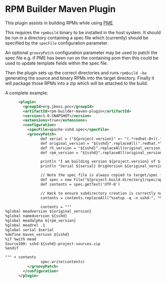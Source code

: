 
# RPM Builder Maven Plugin

This plugin assists in building RPMs while using [PME](https://github.com/release-engineering/pom-manipulation-ext).

This requires the `rpmbuild` binary to be installed in the host system. It should be run in a directory containing a spec file which (currently) should be specified by the `specFile` configuration parameter.

An optional `groovyPatch` configuration parameter may be used to patch the spec file e.g. if PME has been run on the containing pom then this could be used to update template fields within the spec file. 

Then the plugin sets up the correct directories and runs `rpmbuild -ba` generating the source and binary RPMs into the target directory. Finally it will package those RPMs into a zip which will be attached to the build.

A complete example:

```xml
      <plugin>
        <groupId>org.jboss.pnc</groupId>
        <artifactId>rpm-builder-maven-plugin</artifactId>
        <version>1.0-SNAPSHOT</version>
        <extensions>true</extensions>
        <configuration>
          <specFile>apache-sshd.spec</specFile>
          <groovyPatch>
                def serial = ("${project.version}" =~ "(.*redhat-0+)(.*)")[0][2]
                def original_version = "${sshd}".replaceAll(".redhat.*", "")
                def rh_version = "${sshd}".replaceAll(original_version, "")
                def rpm_version = "${sshd}".replaceAll(original_version, "").replaceAll("-", "_")

                println "I am building version ${project.version} of ${project.name} with ${sshd} at ${new Date()}"
                println "Serial ${serial} OrigVersion ${original_version} RHVersion ${rh_version}"

                // Note the spec file is always copied to target/spec first so modify it there.
                def spec = new File("${project.build.directory}/spec/apache-sshd.spec")
                def contents = spec.getText('UTF-8')

                // Hack to ensure subdirectory creation is correctly named.
                contents = contents.replaceAll("%setup -q -n sshd-", "%setup -q -n apache-sshd-")

                contents = """
%global meadversion ${original_version}
%global namedversion ${sshd}
%global meadalpha ${rpm_version}
%global meadrel .1
%global serial $serial
%define maven_version ${sshd}
%if %with mead
Source100: sshd-${sshd}-project-sources.zip
%endif

""" + contents
                spec.write(contents)
          </groovyPatch>
        </configuration>
      </plugin>

```